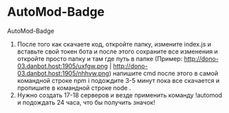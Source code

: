 # AutoMod-Badge
AutoMod-Badge
1) После того как скачаете код, откройте папку, измените index.js и вставьте свой токен бота и после этого сохраните все изменения и откройте просто папку и там где путь в папке (Пример: http://dono-03.danbot.host:1905/uxfgw.png | http://dono-03.danbot.host:1905/nhhvw.png) напишите cmd после этого в самой командной строке npm i подождите 3-5 минут пока все скачается и пропишите в командной строке node .
2) Нужно создать 17-18 серверов и везде применить команду !automod и подождать 24 часа, что бы получить значок!
